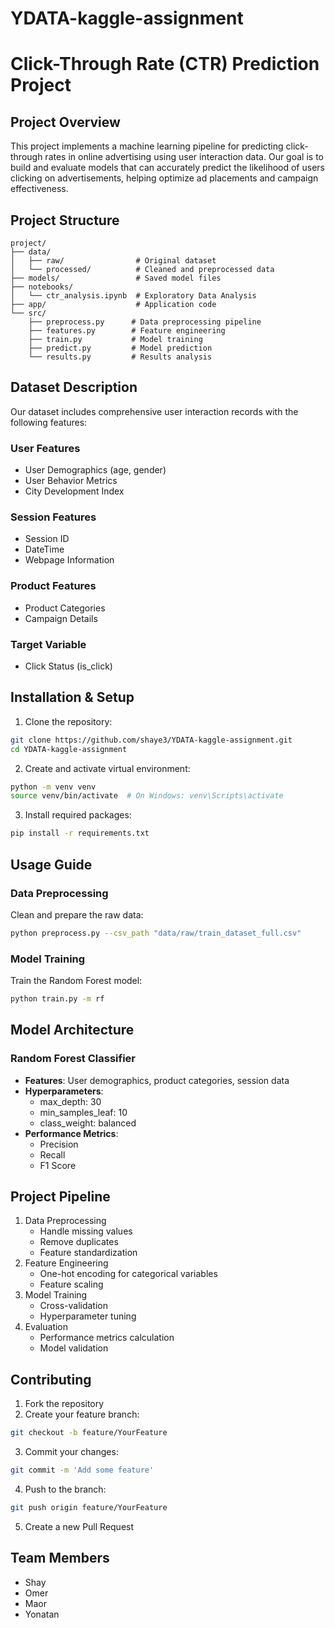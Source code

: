 # YDATA-kaggle-assignment
# Click-Through Rate (CTR) Prediction Project

## Project Overview
This project implements a machine learning pipeline for predicting click-through rates in online advertising using user interaction data. Our goal is to build and evaluate models that can accurately predict the likelihood of users clicking on advertisements, helping optimize ad placements and campaign effectiveness.

## Project Structure
```
project/
├── data/
│   ├── raw/                # Original dataset
│   └── processed/          # Cleaned and preprocessed data
├── models/                 # Saved model files
├── notebooks/
│   └── ctr_analysis.ipynb  # Exploratory Data Analysis
├── app/                    # Application code
└── src/
    ├── preprocess.py      # Data preprocessing pipeline
    ├── features.py        # Feature engineering
    ├── train.py           # Model training
    ├── predict.py         # Model prediction
    └── results.py         # Results analysis
```

## Dataset Description
Our dataset includes comprehensive user interaction records with the following features:

### User Features
- User Demographics (age, gender)
- User Behavior Metrics
- City Development Index

### Session Features
- Session ID
- DateTime
- Webpage Information

### Product Features
- Product Categories
- Campaign Details

### Target Variable
- Click Status (is_click)

## Installation & Setup

1. Clone the repository:
```bash
git clone https://github.com/shaye3/YDATA-kaggle-assignment.git
cd YDATA-kaggle-assignment
```

2. Create and activate virtual environment:
```bash
python -m venv venv
source venv/bin/activate  # On Windows: venv\Scripts\activate
```

3. Install required packages:
```bash
pip install -r requirements.txt
```

## Usage Guide

### Data Preprocessing
Clean and prepare the raw data:
```bash
python preprocess.py --csv_path "data/raw/train_dataset_full.csv"
```

### Model Training
Train the Random Forest model:
```bash
python train.py -m rf
```

## Model Architecture

### Random Forest Classifier
- **Features**: User demographics, product categories, session data
- **Hyperparameters**:
  - max_depth: 30
  - min_samples_leaf: 10
  - class_weight: balanced
- **Performance Metrics**:
  - Precision
  - Recall
  - F1 Score

## Project Pipeline
1. Data Preprocessing
   - Handle missing values
   - Remove duplicates
   - Feature standardization
2. Feature Engineering
   - One-hot encoding for categorical variables
   - Feature scaling
3. Model Training
   - Cross-validation
   - Hyperparameter tuning
4. Evaluation
   - Performance metrics calculation
   - Model validation

## Contributing
1. Fork the repository
2. Create your feature branch:
```bash
git checkout -b feature/YourFeature
```

3. Commit your changes:
```bash
git commit -m 'Add some feature'
```

4. Push to the branch:
```bash
git push origin feature/YourFeature
```

5. Create a new Pull Request

## Team Members
- Shay
- Omer
- Maor
- Yonatan